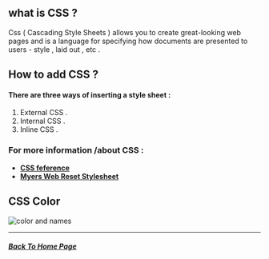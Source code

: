 ## what is CSS ?
Css ( Cascading Style Sheets ) allows you to create great-looking web pages and is a language for specifying how documents are presented to users - style , laid out , etc .
## How to add CSS ?
#### There are three ways of inserting a style sheet :
1. External CSS .
2. Internal CSS .
3. Inline CSS .


### For more information /about CSS :
* **[CSS feference](https://developer.mozilla.org/en-US/docs/Web/CSS/Reference)**
* **[Myers Web Reset Stylesheet](https://meyerweb.com/eric/tools/css/reset/)**


## CSS Color
![color and names](https://make.wordpress.org/core/files/2021/02/wordpress-admin-color-palette-WP57.png)

---
##### [Back To Home Page](https://mhmadwrekat.github.io/reading-notes)
